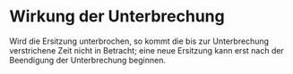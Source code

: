 # Wirkung der Unterbrechung

Wird die Ersitzung unterbrochen, so kommt die bis zur Unterbrechung verstrichene Zeit nicht in Betracht; eine neue Ersitzung kann erst nach der Beendigung der Unterbrechung beginnen.